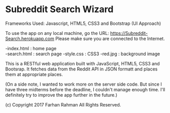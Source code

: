 # Subreddit Search Wizard

Frameworks Used: Javascript, HTML5, CSS3 and Bootstrap (UI Approach)

To use the app on any local machine, go the URL: https://Subreddit-Search.herokuapp.com
Please make sure you are connected to the Internet.

-index.html : home page <br/>
-search.html : search page
-style.css : CSS3
-red.jpg : background image






This is a RESTful web application built with JavaScript, HTML5, CSS3 and Bootsrap. It fetches data from the Reddit API in JSON formatt and places them at appropriate places.

(On a side note, I wanted to work more on the server side code. But since I have three midterms before the deadline, I couldn't manage enough time. I'll definitely try to improve the app further in the future.)

(c) Copyright 2017 Farhan Rahman 
All Rights Reserved.
